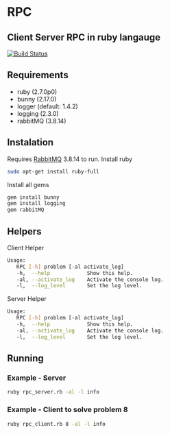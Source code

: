 # RPC
## Client Server RPC in ruby langauge

[![Build Status](https://travis-ci.org/joemccann/dillinger.svg?branch=master)](https://travis-ci.org/joemccann/dillinger)

## Requirements
- ruby (2.7.0p0)
- bunny (2.17.0)
- logger  (default: 1.4.2)
- logging  (2.3.0)
- rabbitMQ  (3.8.14)

## Instalation
Requires [RabbitMQ](https://www.rabbitmq.com/download.html) 3.8.14 to run.
Install ruby
```sh
sudo apt-get install ruby-full
```
Install all gems
```sh
gem install bunny
gem install logging
gem rabbitMQ
```
## Helpers
Client Helper
```sh
Usage:
   RPC [-h] problem [-al activate_log]
   -h,  --help            Show this help.
   -al, --activate_log    Activate the console log.
   -l,  --log_level       Set the log level.
```
Server Helper
```sh
Usage:
   RPC [-h] problem [-al activate_log]
   -h,  --help            Show this help.
   -al, --activate_log    Activate the console log.
   -l,  --log_level       Set the log level.
```
## Running
### Example - Server
```sh
ruby rpc_server.rb -al -l info
```

### Example - Client to solve problem 8
```sh
ruby rpc_client.rb 8 -al -l info
```